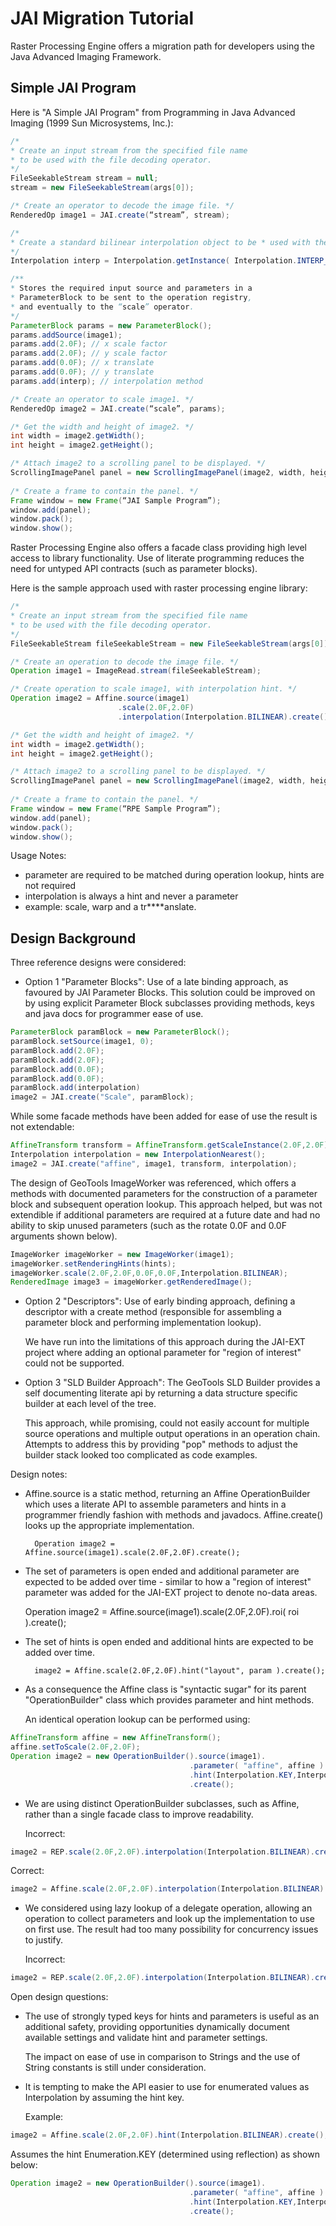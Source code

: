 # JAI Migration Tutorial

Raster Processing Engine offers a migration path for developers using the Java Advanced Imaging Framework.

## Simple JAI Program

Here is "A Simple JAI Program" from Programming in Java Advanced Imaging (1999 Sun Microsystems, Inc.):

```java
/*
* Create an input stream from the specified file name
* to be used with the file decoding operator.
*/
FileSeekableStream stream = null;
stream = new FileSeekableStream(args[0]);

/* Create an operator to decode the image file. */
RenderedOp image1 = JAI.create(“stream”, stream);

/*
* Create a standard bilinear interpolation object to be * used with the “scale” operator.
*/
Interpolation interp = Interpolation.getInstance( Interpolation.INTERP_BILINEAR);

/**
* Stores the required input source and parameters in a
* ParameterBlock to be sent to the operation registry,
* and eventually to the “scale” operator.
*/
ParameterBlock params = new ParameterBlock();
params.addSource(image1);
params.add(2.0F); // x scale factor
params.add(2.0F); // y scale factor
params.add(0.0F); // x translate
params.add(0.0F); // y translate
params.add(interp); // interpolation method

/* Create an operator to scale image1. */
RenderedOp image2 = JAI.create(“scale”, params);

/* Get the width and height of image2. */
int width = image2.getWidth();
int height = image2.getHeight();

/* Attach image2 to a scrolling panel to be displayed. */
ScrollingImagePanel panel = new ScrollingImagePanel(image2, width, height);
                                
/* Create a frame to contain the panel. */
Frame window = new Frame(“JAI Sample Program”);
window.add(panel);
window.pack();
window.show();
```

Raster Processing Engine also offers a facade class providing high level access to library functionality. Use of literate programming reduces the need for untyped API contracts (such as parameter blocks).

Here is the sample approach used with raster processing engine library:

```java
/*
* Create an input stream from the specified file name
* to be used with the file decoding operator.
*/
FileSeekableStream fileSeekableStream = new FileSeekableStream(args[0]);

/* Create an operation to decode the image file. */
Operation image1 = ImageRead.stream(fileSeekableStream);

/* Create operation to scale image1, with interpolation hint. */
Operation image2 = Affine.source(image1)
                        .scale(2.0F,2.0F)
                        .interpolation(Interpolation.BILINEAR).create();

/* Get the width and height of image2. */
int width = image2.getWidth();
int height = image2.getHeight();

/* Attach image2 to a scrolling panel to be displayed. */
ScrollingImagePanel panel = new ScrollingImagePanel(image2, width, height);
                                
/* Create a frame to contain the panel. */
Frame window = new Frame(“RPE Sample Program”);
window.add(panel);
window.pack();
window.show();
```
Usage Notes:

- parameter are required to be matched during operation lookup, hints are not required
- interpolation is always a hint and never a parameter
- example: scale, warp and a tr****anslate.

## Design Background

Three reference designs were considered:

* Option 1 "Parameter Blocks": Use of a late binding approach, as favoured by JAI Parameter Blocks. This solution could be improved on by using explicit Parameter Block subclasses providing methods, keys and java docs for programmer ease of use.

```java
ParameterBlock paramBlock = new ParameterBlock();
paramBlock.setSource(image1, 0);
paramBlock.add(2.0F);
paramBlock.add(2.0F);
paramBlock.add(0.0F);
paramBlock.add(0.0F);
paramBlock.add(interpolation)         
image2 = JAI.create("Scale", paramBlock);
```

  While some facade methods have been added for ease of use the result is not extendable:

```java
AffineTransform transform = AffineTransform.getScaleInstance(2.0F,2.0F);
Interpolation interpolation = new InterpolationNearest();
image2 = JAI.create("affine", image1, transform, interpolation);
```

  The design of GeoTools ImageWorker was referenced, which offers a methods with documented parameters for the construction of a parameter block and subsequent operation lookup. This approach helped, but was not extendible if additional parameters are required at a future date and had no ability to skip unused parameters (such as the rotate 0.0F and 0.0F arguments shown below).

```java
ImageWorker imageWorker = new ImageWorker(image1);
imageWorker.setRenderingHints(hints);
imageWorker.scale(2.0F,2.0F,0.0F,0.0F,Interpolation.BILINEAR);
RenderedImage image3 = imageWorker.getRenderedImage();
```

* Option 2 "Descriptors": Use of early binding approach, defining a descriptor with a create method (responsible for assembling a parameter block and performing implementation lookup).
  
  We have run into the limitations of this approach during the JAI-EXT project where adding an optional parameter for "region of interest" could not be supported.
  
* Option 3 "SLD Builder Approach": The GeoTools SLD Builder provides a self documenting literate api by returning a data structure specific builder at each level of the tree.
  
  This approach, while promising, could not easily account for multiple source operations and multiple output operations in an operation chain. Attempts to address this by providing "pop" methods to adjust the builder stack looked too complicated as code examples.

Design notes:

- Affine.source is a static method, returning an Affine OperationBuilder which uses a literate API to assemble parameters and hints in a programmer friendly fashion with methods and javadocs. Affine.create() looks up the appropriate implementation.

        Operation image2 = Affine.source(image1).scale(2.0F,2.0F).create();
  
- The set of parameters is open ended and additional parameter are expected to be added over time - similar to how a "region of interest" parameter was added for the JAI-EXT project to denote no-data areas.

  Operation image2 = Affine.source(image1).scale(2.0F,2.0F).roi( roi ).create();

- The set of hints is open ended and additional hints are expected to be added over time.     
  
        image2 = Affine.scale(2.0F,2.0F).hint("layout", param ).create();
  
- As a consequence the Affine class is "syntactic sugar" for its parent "OperationBuilder" class which provides parameter and hint methods.
  
  An identical operation lookup can be performed using:
       
```java       
AffineTransform affine = new AffineTransform();
affine.setToScale(2.0F,2.0F);
Operation image2 = new OperationBuilder().source(image1).
                                        .parameter( "affine", affine )
                                        .hint(Interpolation.KEY,Interpolation.BILINEAR)
                                        .create();
```

- We are using distinct OperationBuilder subclasses, such as Affine, rather than a single facade class to improve readability.
  
  Incorrect:
```java
image2 = REP.scale(2.0F,2.0F).interpolation(Interpolation.BILINEAR).create();
```

  Correct:
```java
image2 = Affine.scale(2.0F,2.0F).interpolation(Interpolation.BILINEAR).create();
```

- We considered using lazy lookup of a delegate operation, allowing an operation to collect parameters and look up the implementation to use on first use. The result had too many possibility for concurrency issues to justify.

  Incorrect:
  
```java
image2 = REP.scale(2.0F,2.0F).interpolation(Interpolation.BILINEAR).create();
```

Open design questions:

- The use of strongly typed keys for hints and parameters is useful as an additional safety, providing opportunities dynamically document available settings and validate hint and parameter settings.
  
  The impact on ease of use in comparison to Strings and the use of String constants is still under consideration.

- It is tempting to make the API easier to use for enumerated values as Interpolation by assuming the hint key.
  
  Example:
  
```java
image2 = Affine.scale(2.0F,2.0F).hint(Interpolation.BILINEAR).create();
```
  
  Assumes the hint Enumeration.KEY (determined using reflection) as shown below:
```java  
Operation image2 = new OperationBuilder().source(image1).
                                        .parameter( "affine", affine )
                                        .hint(Interpolation.KEY,Interpolation.BILINEAR)
                                        .create();
```
